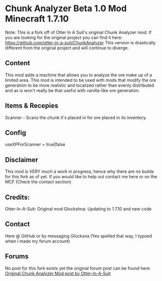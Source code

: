 Chunk Analyzer Beta 1.0 Mod Minecraft 1.7.10
=======
Note: This is a fork off of Otter In A Suit's original Chunk Analyzer mod. If you are looking for the original project you can find it here: https://github.com/otter-in-a-suit/ChunkAnalyzer 
This version is drastically different from the original project and will continue to diverge.

Content
-----------
This mod adds a machine that allows you to analyze the ore make up of a limited area. 
This mod is intended to be used with mods that modify the ore generation to be more realistic and localized rather than evenly distributed and as is won't really be that useful with vanilla-like ore generation.

Items & Recepies
-----------

Scanner - Scans the chunk it's placed in for ore placed in its inventory.

Config
-----------
useXPForScanner = true|false 

Disclaimer
-----------
This mod is VERY much a work in progress, hence why there are no builds for this fork as of yet. If you would like to help out contact me here or on the MCF (Check the contact section)


Credits:
-----------
Otter-In-A-Suit: Original mod
Glockshna: Updating to 1.7.10 and new code

Contact
-----------
Here @ GitHub or by messaging Glocksna (Yes spelled that way, I typoed when I made my forum account)

Forums
-----------
No post for this fork exists yet the original forum post can be found here:
[Original Chunk Analyzer Mod post by Otter-In-A-Suit](http://bit.ly/1nlBEz3)
